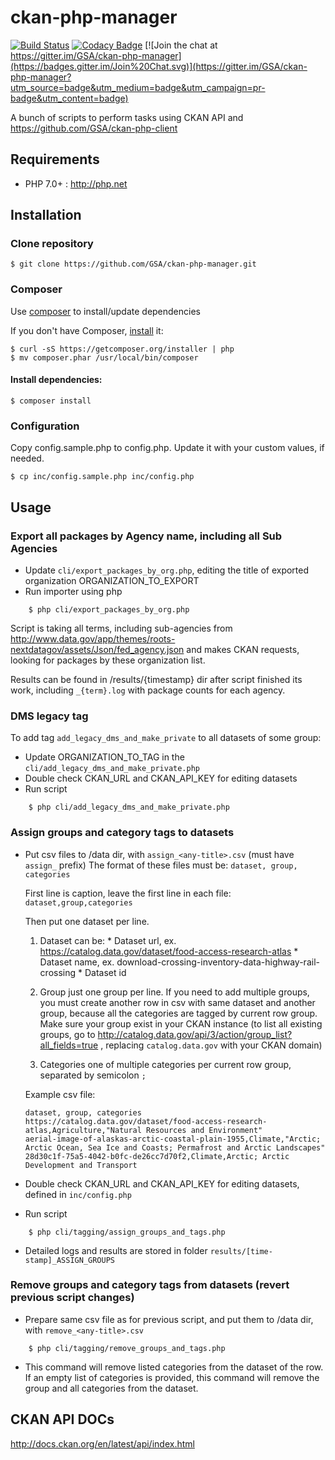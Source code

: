 ckan-php-manager
================

[![Build Status](https://travis-ci.org/GSA/ckan-php-manager.svg?branch=master)](https://travis-ci.org/GSA/ckan-php-manager)
[![Codacy Badge](https://api.codacy.com/project/badge/a07828e07ef9416583a88beedf6ff072)](https://www.codacy.com/app/alexandr-perfilov/ckan-php-manager)
[![Join the chat at https://gitter.im/GSA/ckan-php-manager](https://badges.gitter.im/Join%20Chat.svg)](https://gitter.im/GSA/ckan-php-manager?utm_source=badge&utm_medium=badge&utm_campaign=pr-badge&utm_content=badge)

A bunch of scripts to perform tasks using CKAN API and https://github.com/GSA/ckan-php-client

## Requirements

* PHP 7.0+ : <http://php.net>

## Installation

### Clone repository
    $ git clone https://github.com/GSA/ckan-php-manager.git

### Composer
Use [composer](#composer) to install/update dependencies

If you don't have Composer, [install](https://getcomposer.org/download/) it:

    $ curl -sS https://getcomposer.org/installer | php
    $ mv composer.phar /usr/local/bin/composer

#### Install dependencies:

    $ composer install

### Configuration
Copy config.sample.php to config.php. Update it with your custom values, if needed.

    $ cp inc/config.sample.php inc/config.php

## Usage

### Export all packages by Agency name, including all Sub Agencies

* Update `cli/export_packages_by_org.php`, editing the title of exported organization ORGANIZATION_TO_EXPORT
* Run importer using php

```
    $ php cli/export_packages_by_org.php
```

Script is taking all terms, including sub-agencies from http://www.data.gov/app/themes/roots-nextdatagov/assets/Json/fed_agency.json and makes CKAN requests,
looking for packages by these organization list.

Results can be found in /results/{timestamp} dir after script finished its work, including `_{term}.log` with package counts for each agency.

### DMS legacy tag

To add tag `add_legacy_dms_and_make_private` to all datasets of some group:

* Update ORGANIZATION_TO_TAG in the `cli/add_legacy_dms_and_make_private.php`
* Double check CKAN_URL and CKAN_API_KEY for editing datasets
* Run script

```
    $ php cli/add_legacy_dms_and_make_private.php
```

### Assign groups and category tags to datasets

* Put csv files to /data dir, with `assign_<any-title>.csv` (must have `assign_` prefix)
    The format of these files must be:
    `dataset, group, categories`

    First line is caption, leave the first line in each file:
    `dataset,group,categories`

    Then put one dataset per line.

    1. Dataset can be:
      * Dataset url, ex. https://catalog.data.gov/dataset/food-access-research-atlas
      * Dataset name, ex. download-crossing-inventory-data-highway-rail-crossing
      * Dataset id

    2. Group
    just one group per line. If you need to add multiple groups, you must create another row in csv with same dataset and another group,
    because all the categories are tagged by current row group. Make sure your group exist in your CKAN instance (to list all
    existing groups, go to http://catalog.data.gov/api/3/action/group_list?all_fields=true , replacing `catalog.data.gov` with your
     CKAN domain)

    3. Categories
    one of multiple categories per current row group, separated by semicolon `;`

    Example csv file:

    ```
    dataset, group, categories
    https://catalog.data.gov/dataset/food-access-research-atlas,Agriculture,"Natural Resources and Environment"
    aerial-image-of-alaskas-arctic-coastal-plain-1955,Climate,"Arctic; Arctic Ocean, Sea Ice and Coasts; Permafrost and Arctic Landscapes"
    28d30c1f-75a5-4042-b0fc-de26cc7d70f2,Climate,Arctic; Arctic Development and Transport
    ```
* Double check CKAN_URL and CKAN_API_KEY for editing datasets, defined in `inc/config.php`
* Run script

```
    $ php cli/tagging/assign_groups_and_tags.php
```
* Detailed logs and results are stored in folder `results/[time-stamp]_ASSIGN_GROUPS`

### Remove groups and category tags from datasets (revert previous script changes)

* Prepare same csv file as for previous script, and put them to /data dir, with `remove_<any-title>.csv`

```
    $ php cli/tagging/remove_groups_and_tags.php
```
* This command will remove listed categories from the dataset of the row. If an empty list of categories is provided, this command will remove the group and all categories from the dataset.

## CKAN API DOCs

http://docs.ckan.org/en/latest/api/index.html
